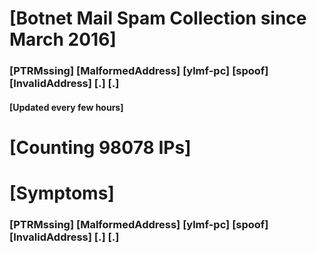 # [Botnet Mail Spam Collection since March 2016]
### [PTRMssing] [MalformedAddress] [ylmf-pc] [spoof] [InvalidAddress] [.] [.]
#### [Updated every few hours]

# [Counting 98078 IPs]

# [Symptoms] 
###   [PTRMssing] [MalformedAddress] [ylmf-pc] [spoof] [InvalidAddress] [.] [.]
